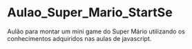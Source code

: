 # Aulao_Super_Mario_StartSe
Aulão para montar um mini game do Super Mário utilizando os conhecimentos adquiridos nas aulas de javascript.
